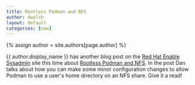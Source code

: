 ```yaml
---
title: Rootless Podman and NFS  
author: dwalsh 
layout: default
categories: [new]
---
```

{% assign author = site.authors[page.author] %}

{{ author.display_name }} has another blog post on the [Red Hat Enable Sysadmin](https://www.redhat.com/sysadmin/) site this time about [Rootless Podman and NFS](https://www.redhat.com/sysadmin/rootless-podman-nfs).  In the post Dan talks about how you can make some minor configuration changes to allow Podman to use a user's home directory on an NFS share.  Give it a read!
